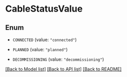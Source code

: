 # CableStatusValue

## Enum


* `CONNECTED` (value: `"connected"`)

* `PLANNED` (value: `"planned"`)

* `DECOMMISSIONING` (value: `"decommissioning"`)


[[Back to Model list]](../README.md#documentation-for-models) [[Back to API list]](../README.md#documentation-for-api-endpoints) [[Back to README]](../README.md)


